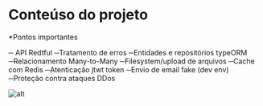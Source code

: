 # Conteúso do projeto

\*Pontos importantes

─ API Redtful
─Tratamento de erros
─Entidades e repositórios typeORM
─Relacionamento Many-to-Many
─Filesystem/upload de arquivos
─Cache com Redis
─Atenticação jtwt token
─Envio de email fake (dev env)
─Proteção contra ataques DDos

![alt](https://image.png)
